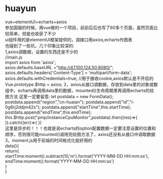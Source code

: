 # huayun
vue+elementUI+echarts+axios  
参加国服的时候，用vue做的一个项目，前前后后也写了60多个页面，虽然页面比较简单，但是也收获了不少  
ui组件用的是elementUI框架提供的，调接口用axios,echarts作图表  
也碰到了一些坑，几个印象比较深的:  
1,axios调数据，设置的东西还是不少的  
 //main.js  
import axios from 'axios';  
axios.defaults.baseURL ="http://47.100.124.50:8080/";  
axios.defaults.headers['Content-Type'] = 'multipart/form-data';  
axios.defaults.withCredentials=true;   //用于接收cookie,axios默认是不开启的  
Vue.prototype.$http = axios;    
2，axios从接口调数据，存放到data里的对象或数组中，echarts再调用data里的数据，mounted()生命周期里再调用echarts的绘图方法  
这里一定要留意:   
            let postdata = new FormData();  
            postdata.append("region","cn-huaian");  
            postdata.append("id","i-0g6rj2ddjm42s");  
            postdata.append("startTime",this.startTime);  
            postdata.append("endTime",this.endTime);  
            this.$http.post("pmp/instanceCpuMonitor",postdata).then((res)=>{ }).catch((err)=>{ })   
            这里是异步的！！！也就是说echarts的option配置数据一定要注意设置的位置和顺序，否则很可能mounted()调用完绘图方法了，axios还没有从接口中调取数据  
3，moment.js用于前端的时间格式化挺好用的  
       data(){  
          return{  
            startTime:moment().subtract(10,'m').format('YYYY-MM-DD HH:mm:ss'),  
            endTime:moment().format('YYYY-MM-DD HH:mm:ss')  
          }  
        }  
             
